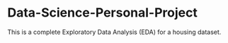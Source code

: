 # Data-Science-Personal-Project

This is a complete Exploratory Data Analysis (EDA) for a housing dataset.
